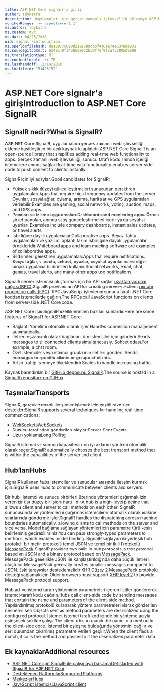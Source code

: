 ```yaml
---
title: ASP.NET Core signalr'a giriş
author: tdykstra
description: Uygulamalar için gerçek zamanlı işlevsellik eklemeye ASP.NET Core SignalR kitaplığı nasıl kolaylaştırdığını öğrenin.
monikerRange: '>= aspnetcore-2.1'
ms.author: tdykstra
ms.custom: mvc
ms.date: 04/25/2018
uid: signalr/introduction
ms.openlocfilehash: da18837c690d2182589db5f486ae74e537ade931
ms.sourcegitcommit: 6548c19f345850ee22b50f7ef9fca732895d9e08
ms.translationtype: MT
ms.contentlocale: tr-TR
ms.lasthandoff: 12/14/2018
ms.locfileid: "53425152"
---
```

# <a name="introduction-to-aspnet-core-signalr"></a><span data-ttu-id="2f026-103">ASP.NET Core signalr'a giriş</span><span class="sxs-lookup"><span data-stu-id="2f026-103">Introduction to ASP.NET Core SignalR</span></span>

## <a name="what-is-signalr"></a><span data-ttu-id="2f026-104">SignalR nedir?</span><span class="sxs-lookup"><span data-stu-id="2f026-104">What is SignalR?</span></span>

<span data-ttu-id="2f026-105">ASP.NET Core SignalR, uygulamalara gerçek zamanlı web işlevselliği ekleme basitleştiren bir açık kaynak kitaplığıdır.</span><span class="sxs-lookup"><span data-stu-id="2f026-105">ASP.NET Core SignalR is an open-source library that simplifies adding real-time web functionality to apps.</span></span> <span data-ttu-id="2f026-106">Gerçek zamanlı web işlevselliği, sunucu tarafı kodu anında içeriği istemcilere anında sağlar.</span><span class="sxs-lookup"><span data-stu-id="2f026-106">Real-time web functionality enables server-side code to push content to clients instantly.</span></span>

<span data-ttu-id="2f026-107">SignalR için iyi adaylar:</span><span class="sxs-lookup"><span data-stu-id="2f026-107">Good candidates for SignalR:</span></span>

* <span data-ttu-id="2f026-108">Yüksek sıklık düzeyi güncelleştirmeleri sunucudan gerektiren uygulamaları.</span><span class="sxs-lookup"><span data-stu-id="2f026-108">Apps that require high frequency updates from the server.</span></span> <span data-ttu-id="2f026-109">Oyunlar, sosyal ağlar, oylama, artırma, haritalar ve GPS uygulamaları verilebilir.</span><span class="sxs-lookup"><span data-stu-id="2f026-109">Examples are gaming, social networks, voting, auction, maps, and GPS apps.</span></span>
* <span data-ttu-id="2f026-110">Panoları ve izleme uygulamaları.</span><span class="sxs-lookup"><span data-stu-id="2f026-110">Dashboards and monitoring apps.</span></span> <span data-ttu-id="2f026-111">Örnek şirket panoları, anında satış güncelleştirmeleri içerir ya da seyahat uyarıları.</span><span class="sxs-lookup"><span data-stu-id="2f026-111">Examples include company dashboards, instant sales updates, or travel alerts.</span></span>
* <span data-ttu-id="2f026-112">İşbirliğine dayalı uygulamalar.</span><span class="sxs-lookup"><span data-stu-id="2f026-112">Collaborative apps.</span></span> <span data-ttu-id="2f026-113">Beyaz Tahta uygulamaları ve yazılım toplantı takım işbirliğine dayalı uygulamalar örnekleridir.</span><span class="sxs-lookup"><span data-stu-id="2f026-113">Whiteboard apps and team meeting software are examples of collaborative apps.</span></span>
* <span data-ttu-id="2f026-114">Bildirimleri gerektiren uygulamaları.</span><span class="sxs-lookup"><span data-stu-id="2f026-114">Apps that require notifications.</span></span> <span data-ttu-id="2f026-115">Sosyal ağlar, e-posta, sohbet, oyunlar, seyahat uyarılarına ve diğer birçok uygulama bildirimleri kullanın.</span><span class="sxs-lookup"><span data-stu-id="2f026-115">Social networks, email, chat, games, travel alerts, and many other apps use notifications.</span></span>

<span data-ttu-id="2f026-116">SignalR server istemcisi oluşturmak için bir API sağlar [uzaktan yordam çağrısı (RPC)](https://wikipedia.org/wiki/Remote_procedure_call).</span><span class="sxs-lookup"><span data-stu-id="2f026-116">SignalR provides an API for creating server-to-client [remote procedure calls (RPC)](https://wikipedia.org/wiki/Remote_procedure_call).</span></span> <span data-ttu-id="2f026-117">RPC JavaScript işlevlerini sunucu tarafı .NET Core koddan istemcilerde çağırın.</span><span class="sxs-lookup"><span data-stu-id="2f026-117">The RPCs call JavaScript functions on clients from server-side .NET Core code.</span></span>

<span data-ttu-id="2f026-118">ASP.NET Core için SignalR özelliklerinden bazıları şunlardır:</span><span class="sxs-lookup"><span data-stu-id="2f026-118">Here are some features of SignalR for ASP.NET Core:</span></span>

* <span data-ttu-id="2f026-119">Bağlantı Yönetimi otomatik olarak işler.</span><span class="sxs-lookup"><span data-stu-id="2f026-119">Handles connection management automatically.</span></span>
* <span data-ttu-id="2f026-120">İletileri eşzamanlı olarak bağlanan tüm istemciler için gönderir.</span><span class="sxs-lookup"><span data-stu-id="2f026-120">Sends messages to all connected clients simultaneously.</span></span> <span data-ttu-id="2f026-121">Sohbet odası.</span><span class="sxs-lookup"><span data-stu-id="2f026-121">For example, a chat room.</span></span>
* <span data-ttu-id="2f026-122">Özel istemciler veya istemci gruplarının iletileri gönderir.</span><span class="sxs-lookup"><span data-stu-id="2f026-122">Sends messages to specific clients or groups of clients.</span></span>
* <span data-ttu-id="2f026-123">Artan trafiği işlemeye ölçeklendirir.</span><span class="sxs-lookup"><span data-stu-id="2f026-123">Scales to handle increasing traffic.</span></span>

<span data-ttu-id="2f026-124">Kaynak barındırılan bir [GitHub deposunu SignalR](https://github.com/aspnet/AspNetCore/tree/master/src/SignalR).</span><span class="sxs-lookup"><span data-stu-id="2f026-124">The source is hosted in a [SignalR repository on GitHub](https://github.com/aspnet/AspNetCore/tree/master/src/SignalR).</span></span>

## <a name="transports"></a><span data-ttu-id="2f026-125">Taşımalar</span><span class="sxs-lookup"><span data-stu-id="2f026-125">Transports</span></span>

<span data-ttu-id="2f026-126">SignalR, gerçek zamanlı iletişimler işlemek için çeşitli teknikler destekler:</span><span class="sxs-lookup"><span data-stu-id="2f026-126">SignalR supports several techniques for handling real-time communications:</span></span>

* [<span data-ttu-id="2f026-127">WebSockets</span><span class="sxs-lookup"><span data-stu-id="2f026-127">WebSockets</span></span>](https://tools.ietf.org/html/rfc7118)
* <span data-ttu-id="2f026-128">Sunucu tarafından gönderilen olayları</span><span class="sxs-lookup"><span data-stu-id="2f026-128">Server-Sent Events</span></span>
* <span data-ttu-id="2f026-129">Uzun yoklama</span><span class="sxs-lookup"><span data-stu-id="2f026-129">Long Polling</span></span>

<span data-ttu-id="2f026-130">SignalR istemci ve sunucu kapasitesini en iyi aktarım yöntemi otomatik olarak seçer.</span><span class="sxs-lookup"><span data-stu-id="2f026-130">SignalR automatically chooses the best transport method that is within the capabilities of the server and client.</span></span>

## <a name="hubs"></a><span data-ttu-id="2f026-131">Hub'ları</span><span class="sxs-lookup"><span data-stu-id="2f026-131">Hubs</span></span>

<span data-ttu-id="2f026-132">SignalR kullanan *hubs* istemciler ve sunucular arasında iletişim kurmak için.</span><span class="sxs-lookup"><span data-stu-id="2f026-132">SignalR uses *hubs* to communicate between clients and servers.</span></span>

<span data-ttu-id="2f026-133">Bir hub'ı istemci ve sunucu birbirleri üzerinde yöntemleri çağırmak izin veren bir üst düzey bir işlem hattı ' dir.</span><span class="sxs-lookup"><span data-stu-id="2f026-133">A hub is a high-level pipeline that allows a client and server to call methods on each other.</span></span> <span data-ttu-id="2f026-134">SignalR sunucusunda ve yöntemlerini çağırmak istemcilerin otomatik olarak makine sınırlarında gönderme işler.</span><span class="sxs-lookup"><span data-stu-id="2f026-134">SignalR handles the dispatching across machine boundaries automatically, allowing clients to call methods on the server and vice versa.</span></span> <span data-ttu-id="2f026-135">Model bağlama sağlayan yöntemleri için parametre türü kesin belirlenmiş geçirebilirsiniz.</span><span class="sxs-lookup"><span data-stu-id="2f026-135">You can pass strongly-typed parameters to methods, which enables model binding.</span></span> <span data-ttu-id="2f026-136">SignalR sağlayan iki yerleşik hub protokol: bir metin protokolü temel JSON ve temel bir ikili Protokolü [MessagePack](https://msgpack.org/).</span><span class="sxs-lookup"><span data-stu-id="2f026-136">SignalR provides two built-in hub protocols: a text protocol based on JSON and a binary protocol based on [MessagePack](https://msgpack.org/).</span></span>  <span data-ttu-id="2f026-137">MessagePack genellikle JSON ile karşılaştırıldığında daha küçük iletileri oluşturur.</span><span class="sxs-lookup"><span data-stu-id="2f026-137">MessagePack generally creates smaller messages compared to JSON.</span></span> <span data-ttu-id="2f026-138">Eski tarayıcılar desteklemelidir [XHR Düzey 2](https://caniuse.com/#feat=xhr2) MessagePack protokolü desteği sağlamak için.</span><span class="sxs-lookup"><span data-stu-id="2f026-138">Older browsers must support [XHR level 2](https://caniuse.com/#feat=xhr2) to provide MessagePack protocol support.</span></span>

<span data-ttu-id="2f026-139">Hub adı ve istemci tarafı yönteminin parametreleri içeren iletiler göndererek istemci-tarafı kodu çağırın.</span><span class="sxs-lookup"><span data-stu-id="2f026-139">Hubs call client-side code by sending messages that contain the name and parameters of the client-side method.</span></span> <span data-ttu-id="2f026-140">Yapılandırılmış protokolü kullanarak yöntem parametreleri olarak gönderilen nesneleri seri.</span><span class="sxs-lookup"><span data-stu-id="2f026-140">Objects sent as method parameters are deserialized using the configured protocol.</span></span> <span data-ttu-id="2f026-141">İstemci, istemci tarafı kod içinde bir yönteme adıyla eşleşecek şekilde çalışır.</span><span class="sxs-lookup"><span data-stu-id="2f026-141">The client tries to match the name to a method in the client-side code.</span></span> <span data-ttu-id="2f026-142">İstemci bir eşleşme bulduğunda yöntemini çağırır ve seri durumdan çıkarılmış parametre verileri geçirir.</span><span class="sxs-lookup"><span data-stu-id="2f026-142">When the client finds a match, it calls the method and passes to it the deserialized parameter data.</span></span>

## <a name="additional-resources"></a><span data-ttu-id="2f026-143">Ek kaynaklar</span><span class="sxs-lookup"><span data-stu-id="2f026-143">Additional resources</span></span>

* [<span data-ttu-id="2f026-144">ASP.NET Core için SignalR ile çalışmaya başlama</span><span class="sxs-lookup"><span data-stu-id="2f026-144">Get started with SignalR for ASP.NET Core</span></span>](xref:tutorials/signalr)
* [<span data-ttu-id="2f026-145">Desteklenen Platformlar</span><span class="sxs-lookup"><span data-stu-id="2f026-145">Supported Platforms</span></span>](xref:signalr/supported-platforms)
* [<span data-ttu-id="2f026-146">Merkezler</span><span class="sxs-lookup"><span data-stu-id="2f026-146">Hubs</span></span>](xref:signalr/hubs)
* [<span data-ttu-id="2f026-147">JavaScript istemcisi</span><span class="sxs-lookup"><span data-stu-id="2f026-147">JavaScript client</span></span>](xref:signalr/javascript-client)
